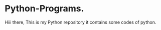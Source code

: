 # Python-Programs. 
 Hiii there,
 This is my Python repository it contains some codes of python.




 

